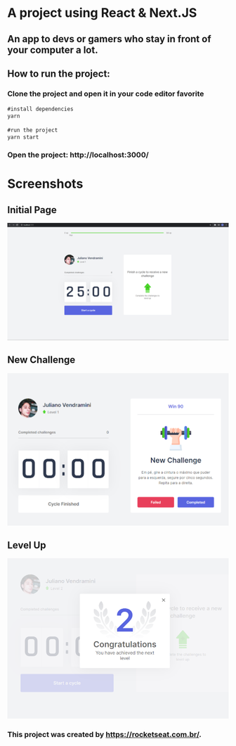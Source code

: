 # A project using React & Next.JS
## An app to devs or gamers who stay in front of your computer a lot. 

## How to run the project:

### Clone the project and open it in your code editor favorite

```
#install dependencies
yarn 

#run the project
yarn start
```

### Open the project: http://localhost:3000/

# Screenshots

## Initial Page
![Initial Page](https://github.com/JulianoVendramini/moveit/blob/main/moveit-workspace.PNG)

## New Challenge
![New Challenge](https://github.com/JulianoVendramini/moveit/blob/main/moveit-newchallenge.PNG)

## Level Up
![Level Up](https://github.com/JulianoVendramini/moveit/blob/main/moveit-levelup.PNG)

### This project was created by https://rocketseat.com.br/.
